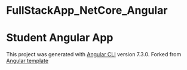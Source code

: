 # FullStackApp_NetCore_Angular



# Student Angular App
This project was generated with [Angular CLI](https://github.com/angular/angular-cli) version 7.3.0. 
Forked from [Angular template](https://github.com/crisfranco95/angular-template)